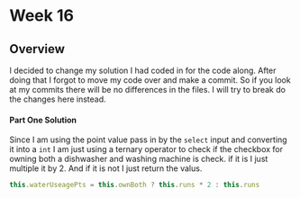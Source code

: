 
# Week 16

## Overview
I decided to change my solution I had coded in for the code along. After doing that I forgot to move my code over and make a commit. So if you look at my commits there will be no differences in the files. I will try to break do the changes here instead.

#### Part One Solution
Since I am using the point value pass in by the `select` input and converting it into a `int` I am just using a ternary operator to check if the checkbox for owning both a dishwasher and washing machine is check. if it is I just multiple it by 2. And if it is not I just return the valus.
```js
this.waterUseagePts = this.ownBoth ? this.runs * 2 : this.runs
    
```

